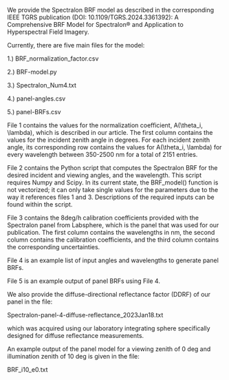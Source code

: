 We provide the Spectralon BRF model as described in the corresponding IEEE TGRS publication (DOI: 10.1109/TGRS.2024.3361392): A Comprehensive BRF Model for Spectralon® and Application to Hyperspectral Field Imagery.

Currently, there are five main files for the model:

1.) BRF_normalization_factor.csv

2.) BRF-model.py

3.) Spectralon_Num4.txt

4.) panel-angles.csv

5.) panel-BRFs.csv

File 1 contains the values for the normalization coefficient, A(\theta_i, \lambda), which is described in our article. The first column contains the values for the incident zenith angle in degrees. For each incident zenith angle, its corresponding row contains the values for A(\theta_i, \lambda) for every wavelength between 350-2500 nm for a total of 2151 entries.

File 2 contains the Python script that computes the Spectralon BRF for the desired incident and viewing angles, and the wavelength. This script requires Numpy and Scipy. In its current state, the BRF_model() function is not vectorized; it can only take single values for the parameters due to the way it references files 1 and 3. Descriptions of the required inputs can be found within the script.

File 3 contains the 8deg/h calibration coefficients provided with the Spectralon panel from Labsphere, which is the panel that was used for our publication. The first column contains the wavelengths in nm, the second column contains the calibration coefficients, and the third column contains the corresponding uncertainties.

File 4 is an example list of input angles and wavelengths to generate panel BRFs.

File 5 is an example output of panel BRFs using File 4.


We also provide the diffuse-directional reflectance factor (DDRF) of our panel in the file:

Spectralon-panel-4-diffuse-reflectance_2023Jan18.txt

which was acquired using our laboratory integrating sphere specifically designed for diffuse reflectance measurements.



An example output of the panel model for a viewing zenith of 0 deg and illumination zenith of 10 deg is given in the file:

BRF_i10_e0.txt
